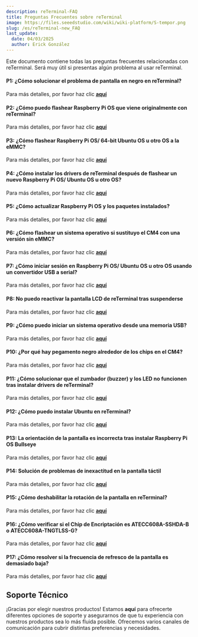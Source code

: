 ```yaml
---
description: reTerminal-FAQ
title: Preguntas Frecuentes sobre reTerminal
image: https://files.seeedstudio.com/wiki/wiki-platform/S-tempor.png
slug: /es/reTerminal-new_FAQ
last_update:
  date: 04/03/2025
  author: Erick González
---
```


<!-- # FAQs for reTerminal Usage -->

Este documento contiene todas las preguntas frecuentes relacionadas con reTerminal. Será muy útil si presentas algún problema al usar reTerminal.

#### P1: ¿Cómo solucionar el problema de pantalla en negro en reTerminal?

Para más detalles, por favor haz clic [**aquí**](/reterminal_black_screen)

#### P2: ¿Cómo puedo flashear Raspberry Pi OS que viene originalmente con reTerminal?

Para más detalles, por favor haz clic [**aquí**](/reterminal_black_screen/#flash-raspberry-pi-os-which-is-originally-shipped-with-reterminal)

#### P3: ¿Cómo flashear Raspberry Pi OS/ 64-bit Ubuntu OS u otro OS a la eMMC?

Para más detalles, por favor haz clic [**aquí**](/flash_different_os_to_emmc)

#### P4: ¿Cómo instalar los drivers de reTerminal después de flashear un nuevo Raspberry Pi OS/ Ubuntu OS u otro OS?

Para más detalles, por favor haz clic [**aquí**](/reterminal_black_screen/#install-reterminal-drivers-after-flashing-new-raspberry-pi-os-ubuntu-os-or-other-os)

#### P5: ¿Cómo actualizar Raspberry Pi OS y los paquetes instalados?

Para más detalles, por favor haz clic [**aquí**](/upgrade-rpiOS_installed-packages)

#### P6: ¿Cómo flashear un sistema operativo si sustituyo el CM4 con una versión sin eMMC?

Para más detalles, por favor haz clic [**aquí**](/flashing_os_on_non-eMMC_CM4_replacement)

#### P7: ¿Cómo iniciar sesión en Raspberry Pi OS/ Ubuntu OS u otro OS usando un convertidor USB a serial?

Para más detalles, por favor haz clic [**aquí**](/Logging_in_OS_using_USB_to_serial_converter)

#### P8: No puedo reactivar la pantalla LCD de reTerminal tras suspenderse

Para más detalles, por favor haz clic [**aquí**](/Wakeup_reTerminal_LCD_after_sleep)

#### P9: ¿Cómo puedo iniciar un sistema operativo desde una memoria USB?

Para más detalles, por favor haz clic [**aquí**](/Boot_OS_from_USB_flash_drive)

#### P10: ¿Por qué hay pegamento negro alrededor de los chips en el CM4?

Para más detalles, por favor haz clic [**aquí**](/black_glue_around_CM4)

#### P11: ¿Cómo solucionar que el zumbador (buzzer) y los LED no funcionen tras instalar drivers de reTerminal?

Para más detalles, por favor haz clic [**aquí**](/buzzer-leds-not-work_by_drivers)

#### P12: ¿Cómo puedo instalar Ubuntu en reTerminal?

Para más detalles, por favor haz clic [**aquí**](/install-ubuntu-on-reterminal)

#### P13: La orientación de la pantalla es incorrecta tras instalar Raspberry Pi OS Bullseye

Para más detalles, por favor haz clic [**aquí**](/Incorrect_screen_orientation_on_RPiOS_Bullseye)

#### P14: Solución de problemas de inexactitud en la pantalla táctil

Para más detalles, por favor haz clic [**aquí**](/troubleshooting-touch-screen-inaccuracy)

#### P15: ¿Cómo deshabilitar la rotación de la pantalla en reTerminal?

Para más detalles, por favor haz clic [**aquí**](/disable_screen_rotation_on_reTerminal)

#### P16: ¿Cómo verificar si el Chip de Encriptación es ATECC608A-SSHDA-B o ATECC608A-TNGTLSS-G?

Para más detalles, por favor haz clic [**aquí**](/check_Encryption_Chip)

#### P17: ¿Cómo resolver si la frecuencia de refresco de la pantalla es demasiado baja?

Para más detalles, por favor haz clic [**aquí**](/screen_refresh_rate_low)

## Soporte Técnico

¡Gracias por elegir nuestros productos! Estamos **aquí** para ofrecerte diferentes opciones de soporte y asegurarnos de que tu experiencia con nuestros productos sea lo más fluida posible. Ofrecemos varios canales de comunicación para cubrir distintas preferencias y necesidades.

<div class="button_tech_support_container">
<a href="https://forum.seeedstudio.com/" class="button_forum"></a>
<a href="https://www.seeedstudio.com/contacts" class="button_email"></a>
</div>

<div class="button_tech_support_container">
<a href="https://discord.gg/eWkprNDMU7" class="button_discord"></a>
<a href="https://github.com/Seeed-Studio/wiki-documents/discussions/69" class="button_discussion"></a>
</div>
